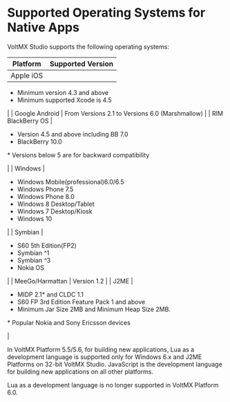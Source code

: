 ﻿     

Supported Operating Systems for Native Apps
===========================================

VoltMX Studio supports the following operating systems:

 
| Platform | Supported Version |
| --- | --- |
| Apple iOS | 
*   Minimum version 4.3 and above
*   Minimum supported Xcode is 4.5  
    

 |
| Google Android | From Versions 2.1 to Versions 6.0 (Marshmallow) |
| RIM BlackBerry OS | 

*   Version 4.5 and above including BB 7.0
*   BlackBerry 10.0

\* Versions below 5 are for backward compatibility  


 |
| Windows | 

*   Windows Mobile(professional)6.0/6.5
*   Windows Phone 7.5
*   Windows Phone 8.0
*   Windows 8 Desktop/Tablet
*   Windows 7 Desktop/Kiosk
*   Windows 10

 |
| Symbian | 

*   S60 5th Edition(FP2)
*   Symbian ^1
*   Symbian ^3
*   Nokia OS

 |
| MeeGo/Harmattan | Version 1.2 |
| J2ME | 

*   MIDP 2.1\* and CLDC 1.1
*   S60 FP 3rd Edition Feature Pack 1 and above
*   Minimum Jar Size 2MB and Minimum Heap Size 2MB.

\* Popular Nokia and Sony Ericsson devices

 |

In VoltMX Platform 5.5/5.6, for building new applications, Lua as a development language is supported only for Windows 6.x and J2ME Platforms on 32-bit VoltMX Studio. JavaScript is the development language for building new applications on all other platforms.

Lua as a development language is no longer supported in VoltMX Platform 6.0.
